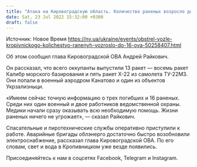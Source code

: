 ```yaml
---
title: "Атака на Кировоградскую область. Количество раненых возросло до 16, электроснабжение уже возобновили — ОВА"
date: Sat, 23 Jul 2022 15:32:00 +0300
draft: false
---
```

Источник: Новое Время https://nv.ua/ukraine/events/obstrel-vozle-kropivnickogo-kolichestvo-ranenyh-vozroslo-do-16-ova-50258407.html


Об этом сообщил глава Кировоградской ОВА Андрей Райкович.

Он рассказал, что всего оккупанты выпустили 13 ракет — восемь ракет Калибр морского базирования и пять ракет Х-22 из самолета ТУ-22М3. Они попали в военный аэродром Канатово и один из объектов Укрзализныци.

«Имеем сейчас точную информацию о трех погибших и 16 раненых. Среди них один военный и двое работников ведомственной охраны. Медики начали сразу оказывать всю необходимую помощь. Жизни раненых ничего не угрожает», — сказал Райкович.

Спасательные и пиротехнические службы оперативно приступили к работе. Аварийные бригады облэнерго достаточно быстро возобновили электроснабжение, рассказал глава Кировоградской ОВА. По его словам, свет и вода в Кропивницком уже везде появились.

Присоединяйтесь к нам в соцсетях Facebook, Telegram и Instagram.
